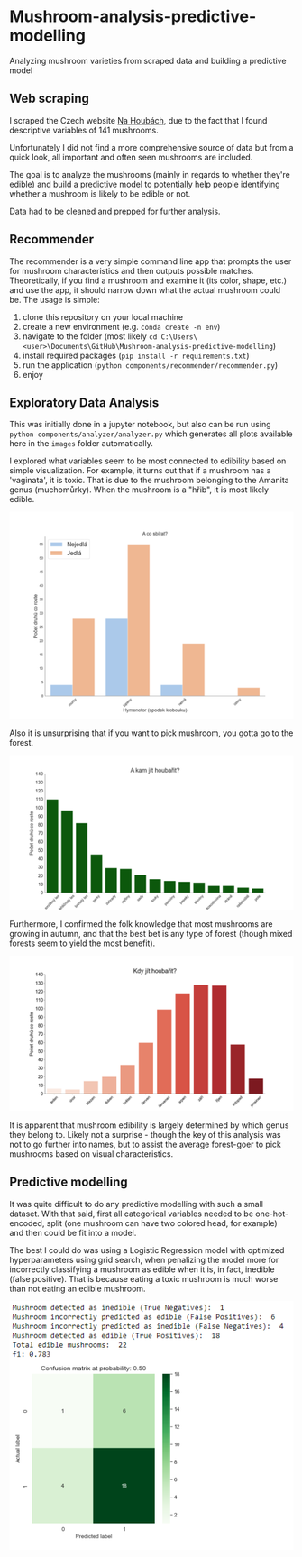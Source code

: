 # Mushroom-analysis-predictive-modelling
Analyzing mushroom varieties from scraped data and building a predictive model

## Web scraping

I scraped the Czech website [Na Houbách](https://www.nahoubach.cz/atlas-hub/), due to the fact that I found descriptive variables of 141 mushrooms. 

Unfortunately I did not find a more comprehensive source of data but from a quick look, all important and often seen mushrooms are included. 

The goal is to analyze the mushrooms (mainly in regards to whether they're edible) and build a predictive model to potentially help people identifying whether a mushroom is likely to be edible or not.

Data had to be cleaned and prepped for further analysis.

## Recommender

The recommender is a very simple command line app that prompts the user for mushroom characteristics and then outputs possible matches. Theoretically, if you find a mushroom and examine it (its color, shape, etc.) and use the app, it should narrow down what the actual mushroom could be. The usage is simple:

1. clone this repository on your local machine
2. create a new environment (e.g. ```conda create -n env```)
3. navigate to the folder (most likely ```cd C:\Users\<user>\Documents\GitHub\Mushroom-analysis-predictive-modelling```)
4. install required packages (```pip install -r requirements.txt```)
5. run the application (```python components/recommender/recommender.py```)
6. enjoy

## Exploratory Data Analysis

This was initially done in a jupyter notebook, but also can be run using ```python components/analyzer/analyzer.py``` which generates all plots available here in the ```images``` folder automatically.

I explored what variables seem to be most connected to edibility based on simple visualization. For example, it turns out that if a mushroom has a 'vaginata', it is toxic. That is due to the mushroom belonging to the Amanita genus (muchomůrky). When the mushroom is a "hřib", it is most likely edible.

![Genus](https://github.com/jachymDvorak/Mushroom-analysis-predictive-modelling/blob/main/images/which_to_pick.png)

Also it is unsurprising that if you want to pick mushroom, you gotta go to the forest.

![Mista rustu hub](https://github.com/jachymDvorak/Mushroom-analysis-predictive-modelling/blob/main/images/where_mushrooms_grow.png)

Furthermore, I confirmed the folk knowledge that most mushrooms are growing in autumn, and that the best bet is any type of forest (though mixed forests seem to yield the most benefit).

![Doba rustu hub](https://github.com/jachymDvorak/Mushroom-analysis-predictive-modelling/blob/main/images/when_mushrooms_grow.png)

It is apparent that mushroom edibility is largely determined by which genus they belong to. Likely not a surprise - though the key of this analysis was not to go further into names, but to assist the average forest-goer to pick mushrooms based on visual characteristics.

## Predictive modelling

It was quite difficult to do any predictive modelling with such a small dataset. With that said, first all categorical variables needed to be one-hot-encoded, split (one mushroom can have two colored head, for example) and then could be fit into a model.

The best I could do was using a Logistic Regression model with optimized hyperparameters using grid search, when penalizing the model more for incorrectly classifying a mushroom as edible when it is, in fact, inedible (false positive). That is because eating a toxic mushroom is much worse than not eating an edible mushroom.

![Model performance](https://github.com/jachymDvorak/Mushroom-analysis-predictive-modelling/blob/main/images/results_best_model.png)
